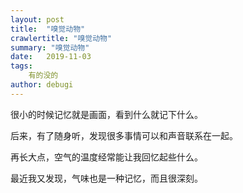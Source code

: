 ```yaml
---
layout: post
title:  "嗅觉动物"
crawlertitle: "嗅觉动物"
summary: "嗅觉动物"
date:   2019-11-03
tags: 
    有的没的
author: debugi
---
```


很小的时候记忆就是画面，看到什么就记下什么。  

后来，有了随身听，发现很多事情可以和声音联系在一起。  

再长大点，空气的温度经常能让我回忆起些什么。  

最近我又发现，气味也是一种记忆，而且很深刻。






